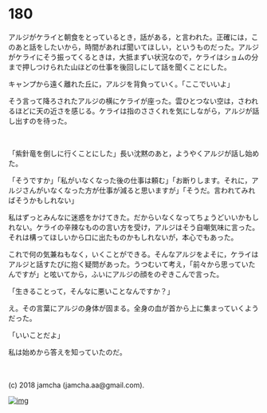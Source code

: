 # 180

アルジがケライと朝食をとっているとき，話がある，と言われた。正確には，このあと話をしたいから，時間があれば聞いてほしい，というものだった。アルジがケライにそう振ってくるときは，大抵まずい状況なので，ケライはショムの分まで押しつけられた山ほどの仕事を後回しにして話を聞くことにした。  

キャンプから遠く離れた丘に，アルジを背負っていく。「ここでいいよ」  

そう言って降ろされたアルジの横にケライが座った。雲ひとつない空は，さわれるほどに天の近さを感じる。ケライは指のささくれを気にしながら，アルジが話し出すのを待った。  

<br>  

「紫針竜を倒しに行くことにした」長い沈黙のあと，ようやくアルジが話し始めた。  

「そうですか」「私がいなくなった後の仕事は頼む」「お断りします。それに，アルジさんがいなくなった方が仕事が減ると思いますが」「そうだ。言われてみればそうかもしれない」  

私はずっとみんなに迷惑をかけてきた。だからいなくなってちょうどいいかもしれない。ケライの辛辣なものの言い方を受け，アルジはそう自嘲気味に言った。それは構ってほしいから口に出たものかもしれないが，本心でもあった。  

これで何の気兼ねもなく，いくことができる。そんなアルジをよそに，ケライはアルジと話すたびに抱く疑問があった。うつむいて考え，「前々から思っていたんですが」と呟いてから，ふいにアルジの顔をのぞきこんで言った。  

「生きることって，そんなに悪いことなんですか？」  

え。その言葉にアルジの身体が固まる。全身の血が首から上に集まっていくようだった。  

「いいことだよ」  

私は始めから答えを知っていたのだ。  

<br>  
<br>  
(c) 2018 jamcha (jamcha.aa@gmail.com).  

[![img](http://i.creativecommons.org/l/by-nc-sa/4.0/88x31.png)](http://creativecommons.org/licenses/by-nc-sa/4.0/deed)
